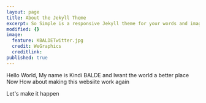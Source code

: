 ```yaml
---
layout: page
title: About the Jekyll Theme
excerpt: So Simple is a responsive Jekyll theme for your words and images.
modified: {}
image:
  feature: KBALDETwitter.jpg
  credit: WeGraphics
  creditlink: 
published: true
---
```


Hello World,
My name is Kindi BALDE
and Iwant the world a better place
Now How about making this websiite work again


Let's make it happen
